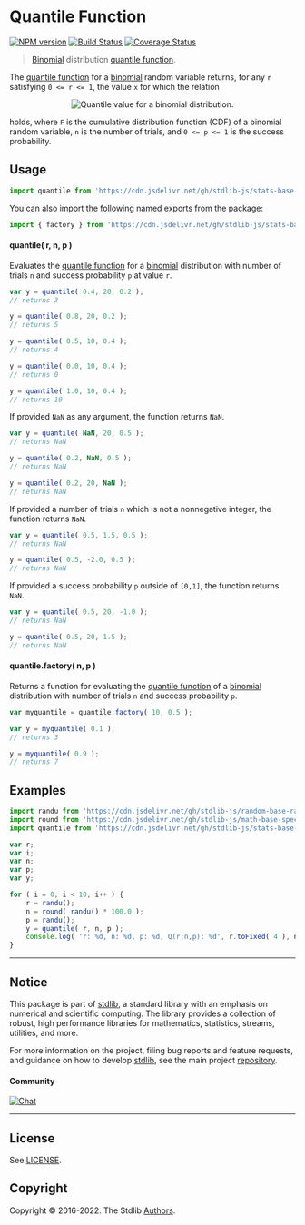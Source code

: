<!--

@license Apache-2.0

Copyright (c) 2018 The Stdlib Authors.

Licensed under the Apache License, Version 2.0 (the "License");
you may not use this file except in compliance with the License.
You may obtain a copy of the License at

   http://www.apache.org/licenses/LICENSE-2.0

Unless required by applicable law or agreed to in writing, software
distributed under the License is distributed on an "AS IS" BASIS,
WITHOUT WARRANTIES OR CONDITIONS OF ANY KIND, either express or implied.
See the License for the specific language governing permissions and
limitations under the License.

-->

# Quantile Function

[![NPM version][npm-image]][npm-url] [![Build Status][test-image]][test-url] [![Coverage Status][coverage-image]][coverage-url] <!-- [![dependencies][dependencies-image]][dependencies-url] -->

> [Binomial][binomial-distribution] distribution [quantile function][quantile-function].

<section class="intro">

The [quantile function][quantile-function] for a [binomial][binomial-distribution] random variable returns, for any `r` satisfying `0 <= r <= 1`, the value `x` for which the relation

<!-- <equation class="equation" label="eq:binomial_quantile_function" align="center" raw="F(x-1;n,p) < r \le F(x;n,p)" alt="Quantile value for a binomial distribution."> -->

<div class="equation" align="center" data-raw-text="F(x-1;n,p) &lt; r \le F(x;n,p)" data-equation="eq:binomial_quantile_function">
    <img src="https://cdn.jsdelivr.net/gh/stdlib-js/stdlib@51534079fef45e990850102147e8945fb023d1d0/lib/node_modules/@stdlib/stats/base/dists/binomial/quantile/docs/img/equation_binomial_quantile_function.svg" alt="Quantile value for a binomial distribution.">
    <br>
</div>

<!-- </equation> -->

holds, where `F` is the cumulative distribution function (CDF) of a binomial random variable, `n` is the number of trials, and `0 <= p <= 1` is the success probability.

</section>

<!-- /.intro -->



<section class="usage">

## Usage

```javascript
import quantile from 'https://cdn.jsdelivr.net/gh/stdlib-js/stats-base-dists-binomial-quantile@deno/mod.js';
```

You can also import the following named exports from the package:

```javascript
import { factory } from 'https://cdn.jsdelivr.net/gh/stdlib-js/stats-base-dists-binomial-quantile@deno/mod.js';
```

#### quantile( r, n, p )

Evaluates the [quantile function][quantile-function] for a [binomial][binomial-distribution] distribution with number of trials `n` and success probability `p` at value `r`.

```javascript
var y = quantile( 0.4, 20, 0.2 );
// returns 3

y = quantile( 0.8, 20, 0.2 );
// returns 5

y = quantile( 0.5, 10, 0.4 );
// returns 4

y = quantile( 0.0, 10, 0.4 );
// returns 0

y = quantile( 1.0, 10, 0.4 );
// returns 10
```

If provided `NaN` as any argument, the function returns `NaN`.

```javascript
var y = quantile( NaN, 20, 0.5 );
// returns NaN

y = quantile( 0.2, NaN, 0.5 );
// returns NaN

y = quantile( 0.2, 20, NaN );
// returns NaN
```

If provided a number of trials `n` which is not a nonnegative integer, the function returns `NaN`.

```javascript
var y = quantile( 0.5, 1.5, 0.5 );
// returns NaN

y = quantile( 0.5, -2.0, 0.5 );
// returns NaN
```

If provided a success probability `p` outside of `[0,1]`, the function returns `NaN`.

```javascript
var y = quantile( 0.5, 20, -1.0 );
// returns NaN

y = quantile( 0.5, 20, 1.5 );
// returns NaN
```

#### quantile.factory( n, p )

Returns a function for evaluating the [quantile function][quantile-function] of a [binomial][binomial-distribution] distribution with number of trials `n` and success probability `p`.

```javascript
var myquantile = quantile.factory( 10, 0.5 );

var y = myquantile( 0.1 );
// returns 3

y = myquantile( 0.9 );
// returns 7
```

</section>

<!-- /.usage -->

<section class="examples">

## Examples

<!-- eslint no-undef: "error" -->

```javascript
import randu from 'https://cdn.jsdelivr.net/gh/stdlib-js/random-base-randu@deno/mod.js';
import round from 'https://cdn.jsdelivr.net/gh/stdlib-js/math-base-special-round@deno/mod.js';
import quantile from 'https://cdn.jsdelivr.net/gh/stdlib-js/stats-base-dists-binomial-quantile@deno/mod.js';

var r;
var i;
var n;
var p;
var y;

for ( i = 0; i < 10; i++ ) {
    r = randu();
    n = round( randu() * 100.0 );
    p = randu();
    y = quantile( r, n, p );
    console.log( 'r: %d, n: %d, p: %d, Q(r;n,p): %d', r.toFixed( 4 ), n, p.toFixed( 4 ) );
}
```

</section>

<!-- /.examples -->

<!-- Section for related `stdlib` packages. Do not manually edit this section, as it is automatically populated. -->

<section class="related">

</section>

<!-- /.related -->

<!-- Section for all links. Make sure to keep an empty line after the `section` element and another before the `/section` close. -->


<section class="main-repo" >

* * *

## Notice

This package is part of [stdlib][stdlib], a standard library with an emphasis on numerical and scientific computing. The library provides a collection of robust, high performance libraries for mathematics, statistics, streams, utilities, and more.

For more information on the project, filing bug reports and feature requests, and guidance on how to develop [stdlib][stdlib], see the main project [repository][stdlib].

#### Community

[![Chat][chat-image]][chat-url]

---

## License

See [LICENSE][stdlib-license].


## Copyright

Copyright &copy; 2016-2022. The Stdlib [Authors][stdlib-authors].

</section>

<!-- /.stdlib -->

<!-- Section for all links. Make sure to keep an empty line after the `section` element and another before the `/section` close. -->

<section class="links">

[npm-image]: http://img.shields.io/npm/v/@stdlib/stats-base-dists-binomial-quantile.svg
[npm-url]: https://npmjs.org/package/@stdlib/stats-base-dists-binomial-quantile

[test-image]: https://github.com/stdlib-js/stats-base-dists-binomial-quantile/actions/workflows/test.yml/badge.svg?branch=v0.0.7
[test-url]: https://github.com/stdlib-js/stats-base-dists-binomial-quantile/actions/workflows/test.yml?query=branch:v0.0.7

[coverage-image]: https://img.shields.io/codecov/c/github/stdlib-js/stats-base-dists-binomial-quantile/main.svg
[coverage-url]: https://codecov.io/github/stdlib-js/stats-base-dists-binomial-quantile?branch=main

<!--

[dependencies-image]: https://img.shields.io/david/stdlib-js/stats-base-dists-binomial-quantile.svg
[dependencies-url]: https://david-dm.org/stdlib-js/stats-base-dists-binomial-quantile/main

-->

[chat-image]: https://img.shields.io/gitter/room/stdlib-js/stdlib.svg
[chat-url]: https://gitter.im/stdlib-js/stdlib/

[stdlib]: https://github.com/stdlib-js/stdlib

[stdlib-authors]: https://github.com/stdlib-js/stdlib/graphs/contributors

[umd]: https://github.com/umdjs/umd
[es-module]: https://developer.mozilla.org/en-US/docs/Web/JavaScript/Guide/Modules

[deno-url]: https://github.com/stdlib-js/stats-base-dists-binomial-quantile/tree/deno
[umd-url]: https://github.com/stdlib-js/stats-base-dists-binomial-quantile/tree/umd
[esm-url]: https://github.com/stdlib-js/stats-base-dists-binomial-quantile/tree/esm
[branches-url]: https://github.com/stdlib-js/stats-base-dists-binomial-quantile/blob/main/branches.md

[stdlib-license]: https://raw.githubusercontent.com/stdlib-js/stats-base-dists-binomial-quantile/main/LICENSE

[binomial-distribution]: https://en.wikipedia.org/wiki/Binomial_distribution

[quantile-function]: https://en.wikipedia.org/wiki/Quantile_function

</section>

<!-- /.links -->
